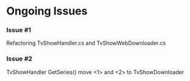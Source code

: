 ﻿# Ongoing Issues

### Issue #1
Refactoring TvShowHandler.cs and TvShowWebDownloader.cs

### Issue #2
TvShowHandler GetSeries() move <1> and <2> to TvShowDownloader